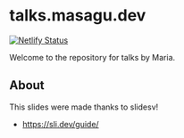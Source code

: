 # talks.masagu.dev
[![Netlify Status](https://api.netlify.com/api/v1/badges/bd2de2fa-d5ad-480a-aefd-0153f080f2dd/deploy-status)](https://app.netlify.com/sites/talks-masagu/deploys)

Welcome to the repository for talks by Maria.

## About

This slides were made thanks to slidesv!
- https://sli.dev/guide/

